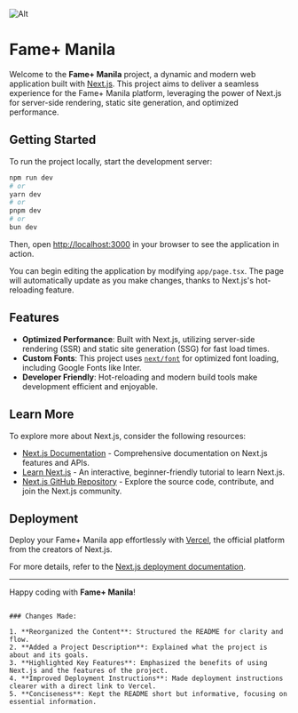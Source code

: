 ![Alt](https://repobeats.axiom.co/api/embed/be569667f97dd99a6e32e06c920dff70597115d3.svg "Repobeats analytics image")

# Fame+ Manila

Welcome to the **Fame+ Manila** project, a dynamic and modern web application built with [Next.js](https://nextjs.org/). This project aims to deliver a seamless experience for the Fame+ Manila platform, leveraging the power of Next.js for server-side rendering, static site generation, and optimized performance.

## Getting Started

To run the project locally, start the development server:

```bash
npm run dev
# or
yarn dev
# or
pnpm dev
# or
bun dev
```

Then, open [http://localhost:3000](http://localhost:3000) in your browser to see the application in action.

You can begin editing the application by modifying `app/page.tsx`. The page will automatically update as you make changes, thanks to Next.js's hot-reloading feature.

## Features

- **Optimized Performance**: Built with Next.js, utilizing server-side rendering (SSR) and static site generation (SSG) for fast load times.
- **Custom Fonts**: This project uses [`next/font`](https://nextjs.org/docs/basic-features/font-optimization) for optimized font loading, including Google Fonts like Inter.
- **Developer Friendly**: Hot-reloading and modern build tools make development efficient and enjoyable.

## Learn More

To explore more about Next.js, consider the following resources:

- [Next.js Documentation](https://nextjs.org/docs) - Comprehensive documentation on Next.js features and APIs.
- [Learn Next.js](https://nextjs.org/learn) - An interactive, beginner-friendly tutorial to learn Next.js.
- [Next.js GitHub Repository](https://github.com/vercel/next.js/) - Explore the source code, contribute, and join the Next.js community.

## Deployment

Deploy your Fame+ Manila app effortlessly with [Vercel](https://vercel.com/new?utm_medium=default-template&filter=next.js&utm_source=create-next-app&utm_campaign=create-next-app-readme), the official platform from the creators of Next.js.

For more details, refer to the [Next.js deployment documentation](https://nextjs.org/docs/deployment).

---

Happy coding with **Fame+ Manila**!

```

### Changes Made:

1. **Reorganized the Content**: Structured the README for clarity and flow.
2. **Added a Project Description**: Explained what the project is about and its goals.
3. **Highlighted Key Features**: Emphasized the benefits of using Next.js and the features of the project.
4. **Improved Deployment Instructions**: Made deployment instructions clearer with a direct link to Vercel.
5. **Conciseness**: Kept the README short but informative, focusing on essential information.
````
